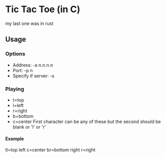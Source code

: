 # Tic Tac Toe (in C)

my last one was in rust

## Usage
### Options
- Address: -a n.n.n.n
- Port: -p n
- Specify if server: -s

### Playing
- t=top
- l=left
- r=right
- b=bottom
- c=center
First character can be any of these but the second should be blank or 'l' or 'r'
#### Example
tl=top left
c=center
br=bottom right
r=right

